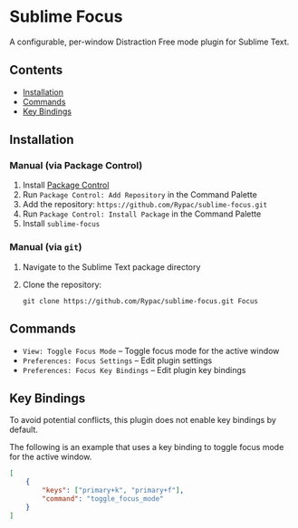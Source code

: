 # Sublime Focus

A configurable, per-window Distraction Free mode plugin for Sublime Text.

## Contents

- [Installation](#installation)
- [Commands](#commands)
- [Key Bindings](#keybindings)

## Installation

### Manual (via Package Control)

1. Install [Package Control](https://packagecontrol.io)
2. Run `Package Control: Add Repository` in the Command Palette
3. Add the repository: `https://github.com/Rypac/sublime-focus.git`
4. Run `Package Control: Install Package` in the Command Palette
5. Install `sublime-focus`

### Manual (via `git`)

1. Navigate to the Sublime Text package directory
2. Clone the repository:

    ```
    git clone https://github.com/Rypac/sublime-focus.git Focus
    ```

## Commands

- `View: Toggle Focus Mode` – Toggle focus mode for the active window
- `Preferences: Focus Settings` – Edit plugin settings
- `Preferences: Focus Key Bindings` – Edit plugin key bindings

## Key Bindings

To avoid potential conflicts, this plugin does not enable key bindings by default.

The following is an example that uses a key binding to toggle focus mode for the active window.

```json
[
    {
        "keys": ["primary+k", "primary+f"],
        "command": "toggle_focus_mode"
    }
]
```
